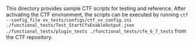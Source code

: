 This directory provides sample CTF scripts for testing and reference. After activating the CTF environment, the scripts can be executed  by running
`ctf --config_file vv_tests/configs/ctf_vv_config.ini ./functional_tests/Test_StartCfsEnableOutput.json ./functional_tests/plugin_tests ./functional_tests/cfe_6_7_tests` from the CTF repository.


